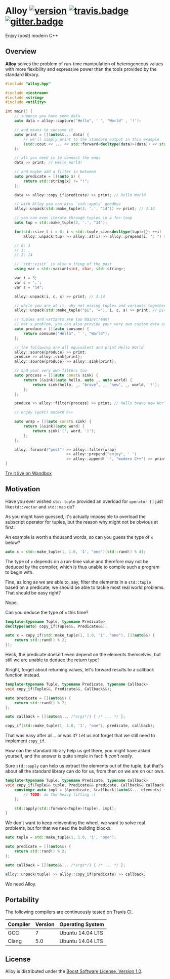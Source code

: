 # Alloy [![version]][semver] [![travis.badge]][travis.alloy] [![gitter.badge]][gitter.alloy]
Enjoy (post) modern C++

## Overview

**Alloy** solves the problem of run-time manipulation of heterogeneous values
with more flexibility and expressive power than the tools provided by the
standard library.

```.cpp
#include "alloy.hpp"

#include <iostream>
#include <string>
#include <utility>

int main() {
    // suppose you have some data
    auto data = alloy::capture("Hello", ' ', "World" , '!');

    // and means to consume it
    auto print = [](auto&&... data) {
        // we'll simply print to the standard output in this example
        (std::cout << ... << std::forward<decltype(data)>(data)) << std::endl;
    };

    // all you need is to connect the ends
    data >> print; // Hello World!

    // and maybe add a filter in between
    auto predicate = [](auto x) {
        return std::string{x} != "!";
    };

    data >> alloy::copy_if(predicate) >> print; // Hello World

    // with Alloy you can kiss `std::apply` goodbye
    alloy::unpack(std::make_tuple(3, '.', "14")) >> print; // 3.14

    // you can even iterate through tuples in a for-loop
    auto tup = std::make_tuple(3, '.', "14");

    for(std::size_t i = 0; i < std::tuple_size<decltype(tup)>{}; ++i)
        alloy::unpack(tup) >> alloy::at(i) >> alloy::prepend(i, ": ") >> print;

    // 0: 3
    // 1: .
    // 2: 14

    // `std::visit` is also a thing of the past
    using var = std::variant<int, char, std::string>;

    var i = 3;
    var c = '.';
    var s = "14";

    alloy::unpack(i, c, s) >> print; // 3.14

    // while you are at it, why not mixing tuples and variants together?
    alloy::unpack(std::make_tuple("pi", '='), i, c, s) >> print; // pi=3.14

    // tuples and variants are too mainstream?
    // not a problem, you can also provide your very own custom data sources
    auto produce = [](auto consume) {
        return consume("Hello", ' ', "World");
    };

    // the following are all equivalent and print Hello World
    alloy::source{produce} >> print;
    produce >> alloy::sink{print};
    alloy::source{produce} >> alloy::sink{print};

    // and your very own filters too
    auto process = [](auto const& sink) {
        return [&sink](auto hello, auto _, auto world) {
            return sink(hello, _, "brave", _, "new", _, world, '!');
        };
    };

    produce >> alloy::filter{process} >> print; // Hello brave new World!

    // enjoy (post) modern C++

    auto wrap = [](auto const& sink) {
        return [&sink](auto word) {
            return sink('(', word, ')');
        };
    };

    alloy::forward("post") >> alloy::filter{wrap}
                           >> alloy::prepend("enjoy", ' ')
                           >> alloy::append(' ', "modern C++") >> print;
}
```

[Try it live on Wandbox][wandbox]

## Motivation

Have you ever wished `std::tuple` provided an overload for `operator []` just
like`std::vector` and `std::map` do?

As you might have guessed, it's actually impossible to overload the subscript
operator for tuples, but the reason why might not be obvious at first.

An example is worth a thousand words, so can you guess the type of `x` below?

```.cpp
auto x = std::make_tuple(1, 1.0, '1', "one")[std::rand() % 4];
```

The type of `x` depends on a run-time value and therefore may not be deduced by
the compiler, which is thus unable to compile such a program to begin with.

Fine, as long as we are able to, say, filter the elements in a `std::tuple`
based on a predicate, we should be able to tackle most real world problems.
That should be easy right?

Nope.

Can you deduce the type of `x` this time?

```.cpp
template<typename Tuple, typename Predicate>
decltype(auto) copy_if(Tuple&&, Predicate&&);

auto x = copy_if(std::make_tuple(1, 1.0, '1', "one"), [](auto&&) {
    return std::rand() % 2;
});
```

Heck, the predicate doesn't even depend on the elements themselves, but still we
are unable to deduce the return type!

Alright, forget about returning values, let's forward results to a callback
function instead.

```.cpp
template<typename Tuple, typename Predicate, typename Callback>
void copy_if(Tuple&&, Predicate&&, Callback&&);

auto predicate = [](auto&&) {
    return std::rand() % 2;
};

auto callback = [](auto&&... /*args*/) { /* ... */ };

copy_if(std::make_tuple(1, 1.0, '1', "one"), predicate, callback);
```

That was easy after all... or was it? Let us not forget that we still need to
implement `copy_if`.

How can the standard library help us get there, you might have asked yourself,
and the answer is quite simple in fact: _It can't really._

Sure `std::apply` can help us extract the elements out of the tuple, but that's
about all the standard library can do for us, from then on we are on our own.

```.cpp
template<typename Tuple, typename Predicate, typename Callback>
void copy_if(Tuple&& tuple, Predicate&& predicate, Callback&& callback) {
    constexpr auto impl = [&predicate, &callback](auto&&... elements) {
        // TODO: do the heavy lifting :(
    };

    std::apply(std::forward<Tuple>(tuple), impl);
}
```

We don't want to keep reinventing the wheel, we want to solve real problems, but
for that we need the building blocks.

```.cpp
auto tuple = std::make_tuple(1, 1.0, '1', "one");

auto predicate = [](auto&&) {
    return std::rand() % 2;
};

auto callback = [](auto&&... /*args*/) { /* ... */ };

alloy::unpack(tuple) >> alloy::copy_if(predicate) >> callback;
```

We need Alloy.

## Portability

The following compilers are continuously tested on [Travis CI][travis.alloy].

| Compiler          | Version   | Operating System
|-------------------|-----------|-----------------------
| GCC               | 7         | Ubuntu 14.04 LTS
| Clang             | 5.0       | Ubuntu 14.04 LTS

## License

Alloy is distributed under the
[Boost Software License, Version 1.0][boost.license].

[version]:          http://badge.fury.io/gh/brunocodutra%2Falloy.svg
[semver]:           http://semver.org

[travis.alloy]:     http://travis-ci.org/brunocodutra/alloy
[travis.badge]:     http://travis-ci.org/brunocodutra/alloy.svg?branch=master

[gitter.alloy]:     https://gitter.im/brunocodutra/alloy?utm_source=badge&utm_medium=badge&utm_campaign=pr-badge
[gitter.badge]:     https://badges.gitter.im/brunocodutra/alloy.svg

[boost.license]:    http://boost.org/LICENSE_1_0.txt

[wandbox]:          http://wandbox.org/permlink/4tx6EsfjKQzAy8Wl
